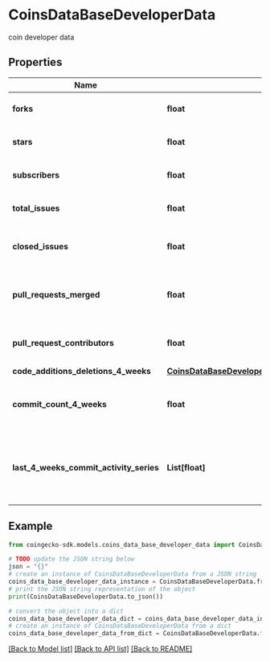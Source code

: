 # CoinsDataBaseDeveloperData

coin developer data

## Properties

Name | Type | Description | Notes
------------ | ------------- | ------------- | -------------
**forks** | **float** | coin repository forks | [optional] 
**stars** | **float** | coin repository stars | [optional] 
**subscribers** | **float** | coin repository subscribers | [optional] 
**total_issues** | **float** | coin repository total issues | [optional] 
**closed_issues** | **float** | coin repository closed issues | [optional] 
**pull_requests_merged** | **float** | coin repository pull requests merged | [optional] 
**pull_request_contributors** | **float** | coin repository pull request contributors | [optional] 
**code_additions_deletions_4_weeks** | [**CoinsDataBaseDeveloperDataCodeAdditionsDeletions4Weeks**](CoinsDataBaseDeveloperDataCodeAdditionsDeletions4Weeks.md) |  | [optional] 
**commit_count_4_weeks** | **float** | coin repository commit count in 4 weeks | [optional] 
**last_4_weeks_commit_activity_series** | **List[float]** | coin repository last 4 weeks commit activity series | [optional] 

## Example

```python
from coingecko-sdk.models.coins_data_base_developer_data import CoinsDataBaseDeveloperData

# TODO update the JSON string below
json = "{}"
# create an instance of CoinsDataBaseDeveloperData from a JSON string
coins_data_base_developer_data_instance = CoinsDataBaseDeveloperData.from_json(json)
# print the JSON string representation of the object
print(CoinsDataBaseDeveloperData.to_json())

# convert the object into a dict
coins_data_base_developer_data_dict = coins_data_base_developer_data_instance.to_dict()
# create an instance of CoinsDataBaseDeveloperData from a dict
coins_data_base_developer_data_from_dict = CoinsDataBaseDeveloperData.from_dict(coins_data_base_developer_data_dict)
```
[[Back to Model list]](../README.md#documentation-for-models) [[Back to API list]](../README.md#documentation-for-api-endpoints) [[Back to README]](../README.md)


